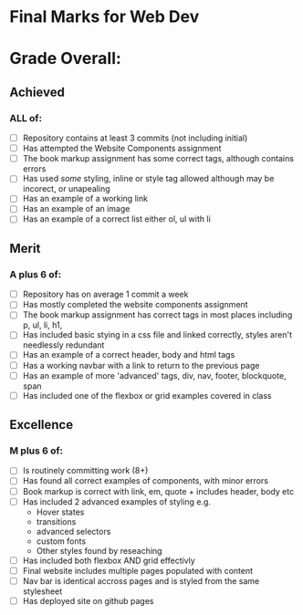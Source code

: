 # Final Marks for Web Dev

# Grade Overall: 

## Achieved 
### ALL of:
- [ ] Repository contains at least 3 commits (not including initial)
- [ ] Has attempted the Website Components assignment
- [ ] The book markup assignment has some correct tags, although contains errors
- [ ] Has used *some* styling, inline or style tag allowed although may be incorect, or unapealing
- [ ] Has an example of a working link
- [ ] Has an example of an image
- [ ] Has an example of a correct list either ol, ul with li

## Merit 
### A plus 6 of:
- [ ] Repository has on average 1 commit a week
- [ ] Has mostly completed the website components assignment
- [ ] The book markup assignment has correct tags in most places including p, ul, li, h1, 
- [ ] Has included basic stying in a css file and linked correctly, styles aren't needlessly redundant
- [ ] Has an example of a correct header, body and html tags
- [ ] Has a working navbar with a link to return to the previous page
- [ ] Has an example of more 'advanced' tags, div, nav, footer, blockquote, span
- [ ] Has included one of the flexbox or grid examples covered in class

## Excellence 
### M plus 6 of:
- [ ] Is routinely committing work (8+)
- [ ] Has found all correct examples of components, with minor errors
- [ ] Book markup is correct with link, em, quote + includes header, body etc
- [ ] Has included 2 advanced examples of styling e.g.
	- Hover states
	- transitions
	- advanced selectors
	- custom fonts
	- Other styles found by reseaching
- [ ] Has included both flexbox AND grid effectivly 
- [ ] Final website includes multiple pages populated with content
- [ ] Nav bar is identical accross pages and is styled from the same stylesheet
- [ ] Has deployed site on github pages
